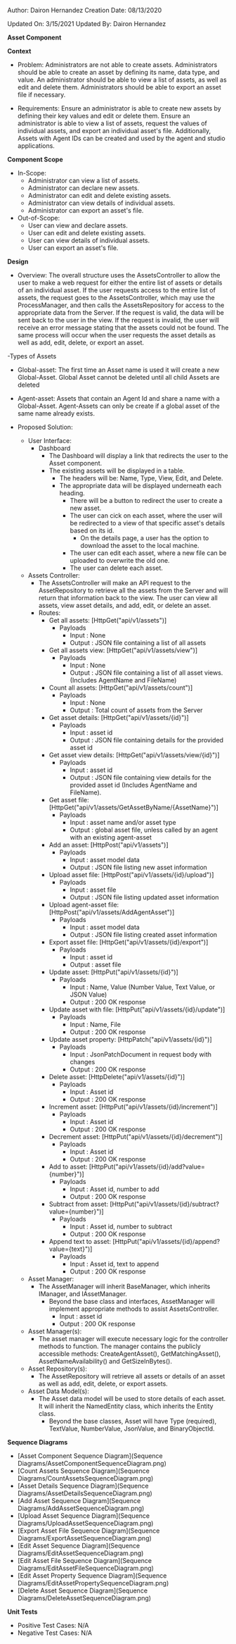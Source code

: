 Author: Dairon Hernandez
Creation Date: 08/13/2020

Updated On: 3/15/2021
Updated By: Dairon Hernandez

**Asset Component**

**Context**

- Problem: Administrators are not able to create assets.  Administrators should be able to create an asset by defining its name, data type, and value. An administrator should be able to view a list of assets, as well as edit and delete them.  Administrators should be able to export an asset file if necessary.

- Requirements: Ensure an administrator is able to create new assets by defining their key values and edit or delete them. Ensure an administrator is able to view a list of assets, request the values of individual assets, and export an individual asset's file. Additionally, Assets with Agent IDs can be created and used by the agent and studio applications.

**Component Scope**

- In-Scope:
  - Administrator can view a list of assets.
  - Administrator can declare new assets.
  - Administrator can edit and delete existing assets.
  - Administrator can view details of individual assets.
  - Administrator can export an asset's file.
- Out-of-Scope:
  - User can view and declare assets.
  - User can edit and delete existing assets.
  - User can view details of individual assets.
  - User can export an asset's file.

**Design**

- Overview: The overall structure uses the AssetsController to allow the user to make a web request for either the entire list of assets or details of an individual asset.  If the user requests access to the entire list of assets, the request goes to the AssetsController, which may use the ProcessManager, and then calls the AssetsRepository for access to the appropriate data from the Server.  If the request is valid, the data will be sent back to the user in the view.  If the request is invalid, the user will receive an error message stating that the assets could not be found.  The same process will occur when the user requests the asset details as well as add, edit, delete, or export an asset.

-Types of Assets
  - Global-asset: The first time an Asset name is used it will create a new Global-Asset. Global Asset cannot be deleted until all child Assets are deleted
  - Agent-asset: Assets that contain an Agent Id and share a name with a Global-Asset. Agent-Assets can only be create if a global asset of the same name already exists. 

- Proposed Solution:
  - User Interface:
    - Dashboard
      - The Dashboard will display a link that redirects the user to the Asset component.
      - The existing assets will be displayed in a table.
        - The headers will be: Name, Type, View, Edit, and Delete.
        - The appropriate data will be displayed underneath each heading.
          - There will be a button to redirect the user to create a new asset.
          - The user can cick on each asset, where the user will be redirected to a view of that specific asset's details based on its id.
            - On the details page, a user has the option to download the asset to the local machine.
          - The user can edit each asset, where a new file can be uploaded to overwrite the old one.
          - The user can delete each asset.
  - Assets Controller:
    - The AssetsController will make an API request to the AssetRepository to retrieve all the assets from the Server and will return that information back to the view.  The user can view all assets, view asset details, and add, edit, or delete an asset.
    - Routes:
      - Get all assets: [HttpGet("api/v1/assets")]
        - Payloads
          - Input : None
          - Output : JSON file containing a list of all assets
      - Get all assets view: [HttpGet("api/v1/assets/view")]
        - Payloads
          - Input : None
          - Output : JSON file containing a list of all asset views. (Includes AgentName and FileName)
      - Count all assets: [HttpGet("api/v1/assets/count")]
        - Payloads
          - Input : None
          - Output : Total count of assets from the Server
      - Get asset details: [HttpGet("api/v1/assets/{id}")]
        - Payloads
          - Input : asset id
          - Output : JSON file containing details for the provided asset id
      - Get asset view details: [HttpGet("api/v1/assets/view/{id}")]
        - Payloads
          - Input : asset id
          - Output : JSON file containing view details for the provided asset id (Includes AgentName and FileName).
      - Get asset file: [HttpGet("api/v1/assets/GetAssetByName/{AssetName}")]
        - Payloads
          - Input : asset name and/or asset type
          - Output : global asset file, unless called by an agent with an existing agent-asset
      - Add an asset: [HttpPost("api/v1/assets")]
        - Payloads
          - Input : asset model data
          - Output : JSON file listing new asset information
      - Upload asset file: [HttpPost("api/v1/assets/{id}/upload")]
        - Payloads
          - Input : asset file
          - Output : JSON file listing updated asset information
      - Upload agent-asset file: [HttpPost("api/v1/assets/AddAgentAsset")]
        - Payloads
          - Input : asset model data
          - Output : JSON file listing created asset information
      - Export asset file: [HttpGet("api/v1/assets/{id}/export")]
        - Payloads
          - Input : asset id
          - Output : asset file
      - Update asset: [HttpPut("api/v1/assets/{id}")]
        - Payloads
          - Input : Name, Value (Number Value, Text Value, or JSON Value)
          - Output : 200 OK response
      - Update asset with file: [HttpPut("api/v1/assets/{id}/update")]
        - Payloads
          - Input : Name, File
          - Output : 200 OK response
      - Update asset property: [HttpPatch("api/v1/assets/{id}")]
        - Payloads
          - Input : JsonPatchDocument in request body with changes
          - Output : 200 OK response
      - Delete asset: [HttpDelete("api/v1/assets/{id}")]
        - Payloads
          - Input : Asset id
          - Output : 200 OK response   
      - Increment asset: [HttpPut("api/v1/assets/{id}/increment")]
        - Payloads
          - Input : Asset id
          - Output : 200 OK response
      - Decrement asset: [HttpPut("api/v1/assets/{id}/decrement")]
         - Payloads
           - Input : Asset id
           - Output : 200 OK response
      - Add to asset: [HttpPut("api/v1/assets/{id}/add?value={number}")]
        - Payloads
          - Input : Asset id, number to add
          - Output : 200 OK response
      - Subtract from asset: [HttpPut("api/v1/assets/{id}/subtract?value={number}")]
        - Payloads
          - Input : Asset id, number to subtract
          - Output : 200 OK response
      - Append text to asset: [HttpPut("api/v1/assets/{id}/append?value={text}")]
        - Payloads
          - Input : Asset id, text to append
          - Output : 200 OK response
  - Asset Manager:
    - The AssetManager will inherit BaseManager, which inherits IManager, and IAssetManager.
      - Beyond the base class and interfaces, AssetManager will implement appropriate methods to assist AssetsController.
          - Input : asset id
          - Output : 200 OK response     
  - Asset Manager(s):
    - The asset manager will execute necessary logic for the controller methods to function. The manager contains the publicly accessible methods: CreateAgentAsset(), GetMatchingAsset(), AssetNameAvailability() and GetSizeInBytes(). 
  - Asset Repository(s):
    - The AssetRepository will retrieve all assets or details of an asset as well as add, edit, delete, or export assets.
  - Asset Data Model(s):
    - The Asset data model will be used to store details of each asset.  It will inherit the NamedEntity class, which inherits the Entity class.
      - Beyond the base classes, Asset will have Type (required), TextValue, NumberValue, JsonValue, and BinaryObjectId.

**Sequence Diagrams**

- [Asset Component Sequence Diagram](Sequence Diagrams/AssetComponentSequenceDiagram.png)
- [Count Assets Sequence Diagram](Sequence Diagrams/CountAssetsSequenceDiagram.png)
- [Asset Details Sequence Diagram](Sequence Diagrams/AssetDetailsSequenceDiagram.png)
- [Add Asset Sequence Diagram](Sequence Diagrams/AddAssetSequenceDiagram.png)
- [Upload Asset Sequence Diagram](Sequence Diagrams/UploadAssetSequenceDiagram.png)
- [Export Asset File Sequence Diagram](Sequence Diagrams/ExportAssetSequenceDiagram.png)
- [Edit Asset Sequence Diagram](Sequence Diagrams/EditAssetSequenceDiagram.png)
- [Edit Asset File Sequence Diagram](Sequence Diagrams/EditAssetFileSequenceDiagram.png)
- [Edit Asset Property Sequence Diagram](Sequence Diagrams/EditAssetPropertySequenceDiagram.png)
- [Delete Asset Sequence Diagram](Sequence Diagrams/DeleteAssetSequenceDiagram.png)

**Unit Tests**

- Positive Test Cases: N/A
- Negative Test Cases: N/A